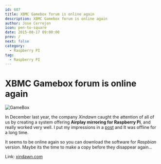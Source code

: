 ```yaml
---
id: 607
title: XBMC Gamebox forum is online again
description: XBMC Gamebox forum is online again
author: Jose Cerrejon
icon: pen-to-square
date: 2015-08-17 09:00:00
prev: /
next: false
category:
  - Raspberry PI
tag:
  - Raspberry PI
---
```


# XBMC Gamebox forum is online again

![GameBox](/images/2014/12/gamebox-logo.png)


In December last year, the company *Xindawn* caught the attention of all of us by creating a system offering **Airplay mirroring for Raspberry Pi**, and really worked very well. I put my impressions in a [post](/post.php?id=490) and It was offline for a long time.

It seems to be online again so you can download the software for *Raspbian* version. Maybe its the time to make a copy before they disappear again...

Link: [xindawn.com](http://www.xindawn.com/bbs/viewtopic.php?f=5&t=9&sid=33bae6a81e421af25696f3a69f3029cb)